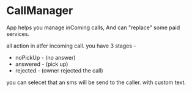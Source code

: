 # CallManager

App helps you manage inComing calls, And can "replace" some paid services.

all action in atfer incoming call.
you have 3 stages - 

- noPickUp - (no answer)
- answered - (pick up)
- rejected - (owner rejected the call)

you can selecet that an sms will be send to the caller. with custom text.
